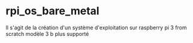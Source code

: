 # rpi_os_bare_metal
Il s'agit de la création d'un système d'exploitation sur raspberry pi 3 from scratch 
modèle  3 b plus supporté
